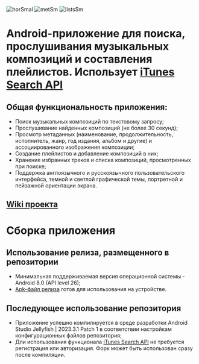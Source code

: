 
![horSmal](https://github.com/user-attachments/assets/e226c483-6338-423f-be56-46f8b670a308)
![metSm](https://github.com/user-attachments/assets/a5e85026-9792-4d33-b42b-70a38d884581)
![listsSm](https://github.com/user-attachments/assets/8e4e1066-e292-4055-8f7b-7e8fbf877576)

# Android-приложение для поиска, прослушивания музыкальных композиций и составления плейлистов. Использует [iTunes Search API](https://developer.apple.com/library/archive/documentation/AudioVideo/Conceptual/iTuneSearchAPI/index.html)

## Общая функциональность приложения:
- Поиск музыкальных композиций по текстовому запросу;
- Прослушивание найденных композиций (не более 30 секунд);
- Просмотр метаданных (наименование, продолжительность, исполнитель, жанр, год издания, альбом и другие) и ассоциированного изображения композиции;
- Создание плейлистов и добавление композиций в них;
- Хранение избранных треков и списка композиций, просмотренных при поиске;
- Поддержка англоязычного и русскоязычного пользовательского интерфейса, темной и светлой графической темы, портретной и пейзажной ориентации экрана.

## [Wiki проекта](https://github.com/falconArdente/iTunes_playlist_maker/wiki)

# Сборка приложения

## Использование релиза, размещенного в репозитории
- Минимальная поддерживаемая версия операционной системы - Android 8.0 (API level 26);
- [Apk-файл релиза](https://github.com/falconArdente/iTunes_playlist_maker/releases/) готов для использования на устройстве.
## Последующее использование репозитория
- Приложение успешно компилируется в среде разработки Android Studio Jellyfish | 2023.3.1 Patch 1 в соответствии настройкам конфигурационных файлов репозитория;
- Дли использования функционала [iTunes Search API](https://developer.apple.com/library/archive/documentation/AudioVideo/Conceptual/iTuneSearchAPI/index.html) не требуется регистрация или авторизация. Форк может быть использован сразу после компиляции.
